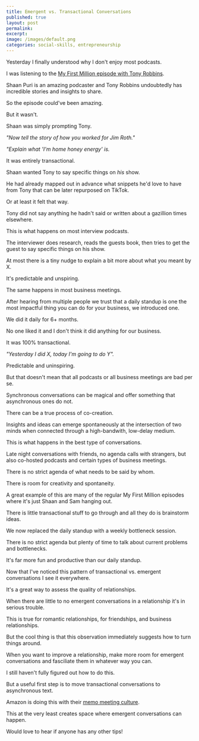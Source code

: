 ```yaml
---
title: Emergent vs. Transactional Conversations
published: true
layout: post
permalink: 
excerpt:
image: /images/default.png
categories: social-skills, entrepreneurship
---
```


Yesterday I finally understood why I don't enjoy most podcasts.

I was listening to the [My First Million episode with Tony Robbins](https://www.mfmpod.com/tony-robbins-changes-my-life-48-minute-coaching-session/).

Shaan Puri is an amazing podcaster and Tony Robbins undoubtedly has incredible stories and insights to share. 

So the episode could've been amazing.

But it wasn't.

Shaan was simply prompting Tony.

*"Now tell the story of how you worked for Jim Roth."*

*"Explain what 'I'm home honey energy' is.*

It was entirely transactional.

Shaan wanted Tony to say specific things on *his* show.

He had already mapped out in advance what snippets he'd love to have from Tony that can be later repurposed on TikTok.

Or at least it felt that way.

Tony did not say anything he hadn't said or written about a gazillion times elsewhere.

This is what happens on most interview podcasts.

The interviewer does research, reads the guests book, then tries to get the guest to say specific things on his show.

At most there is a tiny nudge to explain a bit more about what you meant by X.

It's predictable and unspiring.

The same happens in most business meetings.

After hearing from multiple people we trust that a daily standup is one the most impactful thing you can do for your business, we introduced one.

We did it daily for 6+ months.

No one liked it and I don't think it did anything for our business.

It was 100% transactional.

*"Yesterday I did X, today I'm going to do Y".*

Predictable and uninspiring.

But that doesn't mean that all podcasts or all business meetings are bad per se.

Synchronous conversations can be magical and offer something that asynchronous ones do not.

There can be a true process of co-creation.

Insights and ideas can emerge spontaneously at the intersection of two minds when connected through a high-bandwith, low-delay medium.

This is what happens in the best type of conversations.

Late night conversations with friends, no agenda calls with strangers, but also co-hosted podcasts and certain types of business meetings.

There is no strict agenda of what needs to be said by whom.

There is room for creativity and spontaneity.

A great example of this are many of the regular My First Million episodes where it's just Shaan and Sam hanging out.

There is little transactional stuff to go through and all they do is brainstorm ideas.

We now replaced the daily standup with a weekly bottleneck session.

There is no strict agenda but plenty of time to talk about current problems and bottlenecks.

It's far more fun and productive than our daily standup.

Now that I've noticed this pattern of transactional vs. emergent conversations I see it everywhere.

It's a great way to assess the quality of relationships.

When there are little to no emergent conversations in a relationship it's in serious trouble.

This is true for romantic relationships, for friendships, and business relationships.

But the cool thing is that this observation immediately suggests how to turn things around.

When you want to improve a relationship, make more room for emergent conversations and fasciliate them in whatever way you can.

I still haven't fully figured out how to do this.

But a useful first step is to move transactional conversations to asynchronous text.

Amazon is doing this with their [memo meeting culture](https://commoncog.com/working-backwards/).

This at the very least creates space where emergent conversations can happen.

Would love to hear if anyone has any other tips!